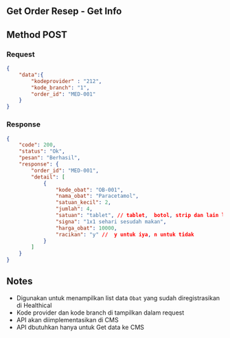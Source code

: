 ## Get Order Resep - Get Info

## Method POST
### Request
```json
{
    "data":{
        "kodeprovider" : "212",
        "kode_branch": "1",
        "order_id": "MED-001"
    }
}
```

### Response
```json
{
    "code": 200,
    "status": "Ok",
    "pesan": "Berhasil",
    "response": {
        "order_id": "MED-001",
        "detail": [
            {
                "kode_obat": "OB-001",
                "nama_obat": "Paracetamol",
                "satuan_kecil": 2,
                "jumlah": 4,
                "satuan": "tablet", // tablet,  botol, strip dan lain lain
                "signa": "1x1 sehari sesudah makan",
                "harga_obat": 10000,
                "racikan": "y" //  y untuk iya, n untuk tidak
            }
        ]
    }
}
```

## Notes
- Digunakan untuk menampilkan list data `Obat` yang sudah diregistrasikan di Healthical
- Kode provider dan kode branch di tampilkan dalam request
- API akan diimplementasikan di CMS
- API dbutuhkan hanya untuk Get data ke CMS